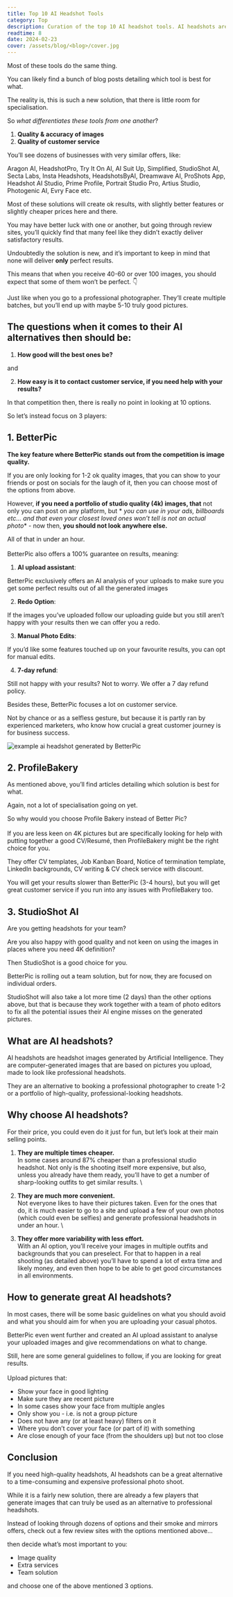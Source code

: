 ```yaml
---
title: Top 10 AI Headshot Tools
category: Top
description: Curation of the top 10 AI headshot tools. AI headshots are based on pictures you upload, made to look like professional headshots.
readtime: 8
date: 2024-02-23
cover: /assets/blog/<blog>/cover.jpg
---
```


Most of these tools do the same thing.

You can likely find a bunch of blog posts detailing which tool is best for what.

The reality is, this is such a new solution, that there is little room for specialisation.

So _what differentiates these tools from one another_?

1. **Quality & accuracy of images**
2. **Quality of customer service**

You’ll see dozens of businesses with very similar offers, like:

Aragon AI, HeadshotPro, Try It On AI, AI Suit Up, Simplified, StudioShot AI, Secta Labs, Insta Headshots, HeadshotsByAI,
Dreamwave AI, ProShots App, Headshot AI Studio, Prime Profile, Portrait Studio Pro, Artius Studio, Photogenic AI, Evry
Face etc.

Most of these solutions will create ok results,
with slightly better features or slightly cheaper prices here and there.

You may have better luck with one or another, but going through review sites, you’ll quickly find that many feel like
they didn’t exactly deliver satisfactory results.

Undoubtedly the solution is new, and it’s important to keep in mind that none will deliver **only** perfect results.

This means that when you receive 40-60 or over 100 images, you should expect that some of them won’t be perfect. 👇

Just like when you go to a professional photographer. They’ll create multiple batches, but you’ll end up with maybe 5-10
truly good pictures.

## The questions when it comes to their AI alternatives then should be:

1. **How good will the best ones be?**

and

2. **How easy is it to contact customer service, if you need help with your results?**

In that competition then, there is really no point in looking at 10 options.

So let’s instead focus on 3 players:

## 1. BetterPic

**The key feature where BetterPic stands out from the competition is image quality.**

If you are only looking for 1-2 ok quality images, that you can show to your friends or post on socials for the laugh of
it, then you can choose most of the options from above.

However, **if you need a portfolio of studio quality (4k) images, that** not only you can post on any platform, but *
*you can use in your ads, billboards etc… and that even your closest loved ones won’t tell is not an actual photo** -
now then, **you should not look anywhere else.**

All of that in under an hour. \
\
BetterPic also offers a 100% guarantee on results, meaning:

1. **AI upload assistant**:

BetterPic exclusively offers an AI analysis of your uploads to make sure you get some perfect results out of all the
generated images

2. **Redo Option**:

If the images you’ve uploaded follow our uploading guide but you still aren’t happy with your results then we can offer
you a redo.

3. **Manual Photo Edits**:

If you’d like some features touched up on your favourite results, you can opt for manual edits.

4. **7-day refund**:

Still not happy with your results? Not to worry. We offer a 7 day refund policy.

Besides these, BetterPic focuses a lot on customer service.

Not by chance or as a selfless gesture, but because it is partly ran by experienced marketers, who know how crucial a
great customer journey is for business success.

![example ai headshot generated by BetterPic](https://www.betterpic.io/_vercel/image?url=/assets/blog/media/top-10-ai-headshot-tools/cover.jpg&w=768&q=70)

## 2. ProfileBakery

As mentioned above, you’ll find articles detailing which solution is best for what.

Again, not a lot of specialisation going on yet.

So why would you choose Profile Bakery instead of Better Pic? \
\
If you are less keen on 4K pictures but are specifically looking for help with putting together a good CV/Resumé, then
ProfileBakery might be the right choice for you.

They offer CV templates, Job Kanban Board, Notice of termination template, LinkedIn backgrounds, CV writing & CV check
service with discount.

You will get your results slower than BetterPic (3-4 hours), but you will get great customer service if you run into any
issues with ProfileBakery too.

## 3. StudioShot AI

Are you getting headshots for your team?

Are you also happy with good quality and not keen on using the images in places where you need 4K definition?

Then StudioShot is a good choice for you.

BetterPic is rolling out a team solution, but for now, they are focused on individual orders.

StudioShot will also take a lot more time (2 days) than the other options above, but that is because they work together
with a team of photo editors to fix all the potential issues their AI engine misses on the generated pictures.

## What are AI headshots?

AI headshots are headshot images generated by Artificial Intelligence. They are computer-generated images that are based
on pictures you upload, made to look like professional headshots.

They are an alternative to booking a professional photographer to create 1-2 or a portfolio of high-quality,
professional-looking headshots.

## Why choose AI headshots?

For their price, you could even do it just for fun, but let’s look at their main selling points.

1. **They are multiple times cheaper.** \
   In some cases around 87% cheaper than a professional studio headshot. Not only is the shooting itself more expensive,
   but also, unless you already have them ready, you’ll have to get a number of sharp-looking outfits to get similar
   results. \

2. **They are much more convenient.** \
   Not everyone likes to have their pictures taken. Even for the ones that do, it is much easier to go to a site and
   upload a few of your own photos (which could even be selfies) and generate professional headshots in under an hour. \

3. **They offer more variability with less effort.**  \
   With an AI option, you’ll receive your images in multiple outfits and backgrounds that you can preselect. For that
   to happen in a real shooting (as detailed above) you’ll have to spend a lot of extra time and likely money, and even
   then hope to be able to get good circumstances in all environments.

## How to generate great AI headshots?

In most cases, there will be some basic guidelines on what you should avoid and what you should aim for when you are
uploading your casual photos.

BetterPic even went further and created an AI upload assistant to analyse your uploaded images and give recommendations
on what to change.

Still, here are some general guidelines to follow, if you are looking for great results. \
\
Upload pictures that:

* Show your face in good lighting
* Make sure they are recent picture
* In some cases show your face from multiple angles
* Only show you - i.e. is not a group picture
* Does not have any (or at least heavy) filters on it
* Where you don’t cover your face (or part of it) with something
* Are close enough of your face (from the shoulders up) but not too close

## Conclusion

If you need high-quality headshots, AI headshots can be a great alternative to a time-consuming and expensive
professional photo shoot.

While it is a fairly new solution, there are already a few players that generate images that can truly be used as an
alternative to professional headshots.

Instead of looking through dozens of options and their smoke and mirrors offers, check out a few review sites with the
options mentioned above…

then decide what’s most important to you:

* Image quality
* Extra services
* Team solution

and choose one of the above mentioned 3 options.
